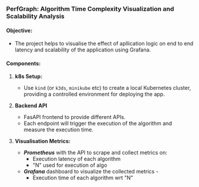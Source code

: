 ### PerfGraph: **Algorithm Time Complexity Visualization and Scalability Analysis**

#### **Objective:**
- The project helps to visualise the effect of apllication logic on end to end latency and scalability of the application using Grafana.

#### **Components:**

1. **k8s Setup:**
   - Use `kind` (or `k3ds`, `minikube` etc) to create a local Kubernetes cluster, providing a controlled environment for deploying the app.

2. **Backend API**
   - FasAPI frontend to provide different APIs.
   - Each endpoint will trigger the execution of the algorithm and measure the execution time.

3. **Visualisation Metrics:**
   - ***Prometheus*** with the API to scrape and collect metrics on:
     - Execution latency of each algorithm
     - "N" used for execution of algo
   - ***Grafana*** dashboard to visualize the collected metrics -
     - Execution time of each algorithm wrt "N"
